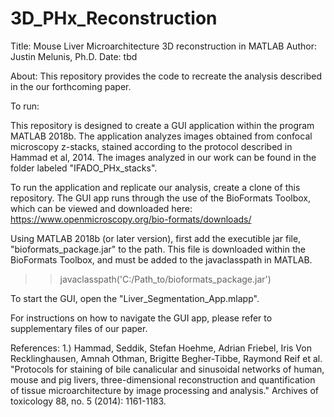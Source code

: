 # 3D_PHx_Reconstruction

Title: Mouse Liver Microarchitecture 3D reconstruction in MATLAB
Author: Justin Melunis, Ph.D.
Date: tbd

About: This repository provides the code to recreate the analysis described in the our forthcoming paper. 

To run:

This repository is designed to create a GUI application within the program MATLAB 2018b.
The application analyzes images obtained from confocal microscopy z-stacks, stained according to the protocol described in Hammad et al, 2014.
The images analyzed in our work can be found in the folder labeled "IFADO_PHx_stacks".

To run the application and replicate our analysis, create a clone of this repository.
The GUI app runs through the use of the BioFormats Toolbox, which can be viewed and downloaded here: https://www.openmicroscopy.org/bio-formats/downloads/

Using MATLAB 2018b (or later version), first add the executible jar file, "bioformats_package.jar" to the path. This file is downloaded within the BioFormats Toolbox, and must be added to the javaclasspath in MATLAB. 

>> javaclasspath('C:/Path_to/bioformats_package.jar')

To start the GUI, open the "Liver_Segmentation_App.mlapp".

For instructions on how to navigate the GUI app, please refer to supplementary files of our paper. 


References: 
1.) Hammad, Seddik, Stefan Hoehme, Adrian Friebel, Iris Von Recklinghausen, Amnah Othman, Brigitte Begher-Tibbe, Raymond Reif et al. "Protocols for staining of bile canalicular and sinusoidal networks of human, mouse and pig livers, three-dimensional reconstruction and quantification of tissue microarchitecture by image processing and analysis." Archives of toxicology 88, no. 5 (2014): 1161-1183.
